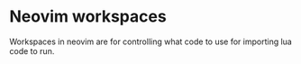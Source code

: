 # Neovim workspaces

Workspaces in neovim are for controlling what code to use for importing lua
code to run.
